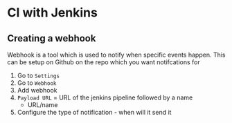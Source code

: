 # CI with Jenkins

## Creating a webhook 
Webhook is a tool which is used to notify when specific events happen. This can be setup on Github on the repo which you want notifcations for
1. Go to `Settings`
2. Go to `Webhook`
3. Add webhook
4. `Payload URL` = URL of the jenkins pipeline followed by a name 
   - URL/name
5. Configure the type of notification - when will it send it


